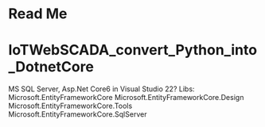 # Read Me #
# IoTWebSCADA_convert_Python_into_DotnetCore

MS SQL Server, Asp.Net Core6 in Visual Studio 22?
Libs:
Microsoft.EntityFrameworkCore
Microsoft.EntityFrameworkCore.Design
Microsoft.EntityFrameworkCore.Tools
Microsoft.EntityFrameworkCore.SqlServer

